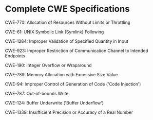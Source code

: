 

# Complete CWE Specifications

CWE-770: Allocation of Resources Without Limits or Throttling

CWE-61: UNIX Symbolic Link (Symlink) Following

CWE-1284: Improper Validation of Specified Quantity in Input

CWE-923: Improper Restriction of Communication Channel to Intended Endpoints

CWE-190: Integer Overflow or Wraparound

CWE-789: Memory Allocation with Excessive Size Value

CWE-94: Improper Control of Generation of Code ('Code Injection')

CWE-787: Out-of-bounds Write

CWE-124: Buffer Underwrite ('Buffer Underflow')

CWE-1339: Insufficient Precision or Accuracy of a Real Number